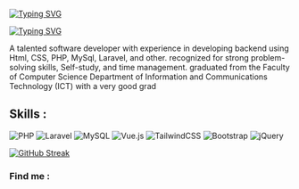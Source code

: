 <p align="center">
  
[![Typing SVG](https://readme-typing-svg.herokuapp.com?font=Fira+Code&weight=900&size=25&pause=1000&color=F78F1D&width=435&lines=Hi+%F0%9F%91%8B%2C+I'm+Mohammed+Altohami)](https://git.io/typing-svg)
</p>
<p align="center">

  [![Typing SVG](https://readme-typing-svg.herokuapp.com?font=Fira+Code&weight=200&pause=1000&color=F7F7F7&width=435&lines=Back-End+Developer)](https://git.io/typing-svg)
  
</p>

<p>
A talented software developer with experience in developing backend using Html, CSS, PHP, MySql, Laravel, and other. recognized for strong problem-solving skills, Self-study, and time management. graduated
from the Faculty of Computer Science Department of
Information and Communications Technology (ICT)
with a very good grad
</p>

<h2>Skills :</h2>
<p align="center">

![PHP](https://img.shields.io/badge/php-%23777BB4.svg?style=for-the-badge&logo=php&logoColor=white)
![Laravel](https://img.shields.io/badge/laravel-%23FF2D20.svg?style=for-the-badge&logo=laravel&logoColor=white)
![MySQL](https://img.shields.io/badge/mysql-%2300f.svg?style=for-the-badge&logo=mysql&logoColor=white)
![Vue.js](https://img.shields.io/badge/vuejs-%2335495e.svg?style=for-the-badge&logo=vuedotjs&logoColor=%234FC08D)
![TailwindCSS](https://img.shields.io/badge/tailwindcss-%2338B2AC.svg?style=for-the-badge&logo=tailwind-css&logoColor=white)
![Bootstrap](https://img.shields.io/badge/bootstrap-%23563D7C.svg?style=for-the-badge&logo=bootstrap&logoColor=white)
![jQuery](https://img.shields.io/badge/jquery-%230769AD.svg?style=for-the-badge&logo=jquery&logoColor=white)

</p>

[![GitHub Streak](https://streak-stats.demolab.com?user=altohami360&theme=dark)](https://git.io/streak-stats)


<h3>Find me :</h3>
